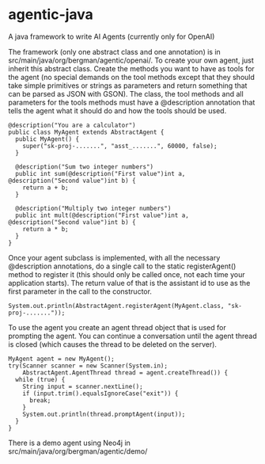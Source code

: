 # agentic-java
A java framework to write AI Agents (currently only for OpenAI)

The framework (only one abstract class and one annotation) is in src/main/java/org/bergman/agentic/openai/.
To create your own agent, just inherit this abstract class. Create the methods you want to have as tools for
the agent (no special demands on the tool methods except that they should take simple primitives or strings
as parameters and return something that can be parsed as JSON with GSON).
The class, the tool methods and all parameters for the tools methods must have a @description annotation
that tells the agent what it should do and how the tools should be used.

```
@description("You are a calculator")
public class MyAgent extends AbstractAgent {
  public MyAgent() {
    super("sk-proj-.......", "asst_.......", 60000, false);
  }
  
  @description("Sum two integer numbers")
  public int sum(@description("First value")int a, @description("Second value")int b) {
    return a + b;
  }
  
  @description("Multiply two integer numbers")
  public int mult(@description("First value")int a, @description("Second value")int b) {
    return a * b;
  }
}
```

Once your agent subclass is implemented, with all the necessary @description annotations, do a single
call to the static registerAgent() method to register it (this should only be called once, not each time
your application starts). The return value of that is the assistant id to use as the first parameter in the
call to the constructor.

```
System.out.println(AbstractAgent.registerAgent(MyAgent.class, "sk-proj-......."));
```

To use the agent you create an agent thread object that is used for prompting the agent. You can continue
a conversation until the agent thread is closed (which causes the thread to be deleted on the server).

```
MyAgent agent = new MyAgent();
try(Scanner scanner = new Scanner(System.in);
    AbstractAgent.AgentThread thread = agent.createThread()) {
  while (true) {
    String input = scanner.nextLine();
    if (input.trim().equalsIgnoreCase("exit")) {
      break;
    }
    System.out.println(thread.promptAgent(input));
  }
}
```

There is a demo agent using Neo4j in src/main/java/org/bergman/agentic/demo/
